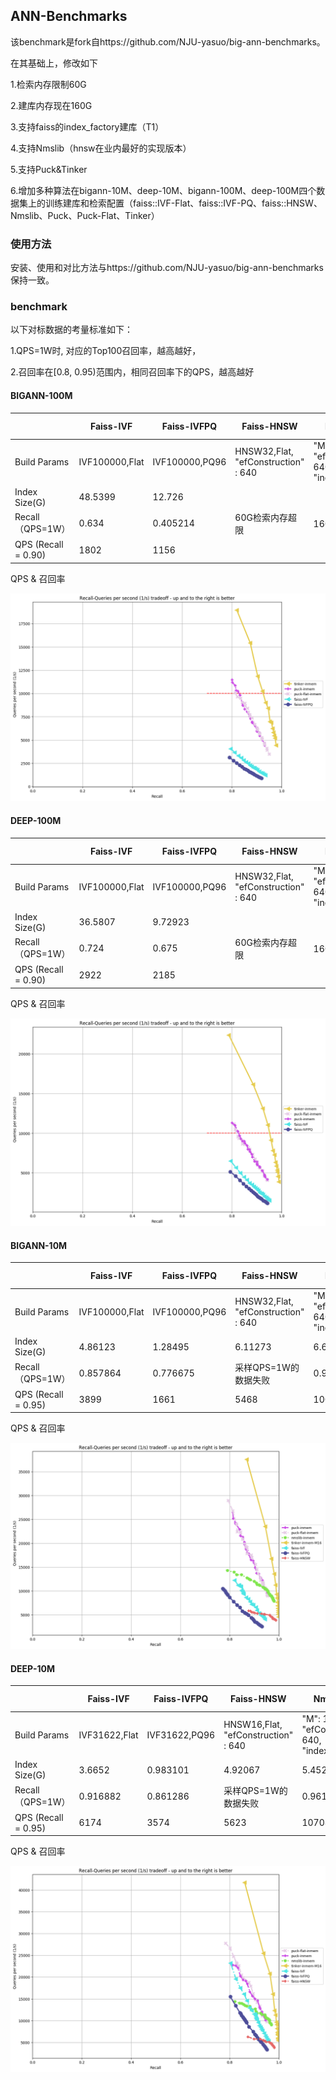 ## ANN-Benchmarks
该benchmark是fork自https://github.com/NJU-yasuo/big-ann-benchmarks。

在其基础上，修改如下

1.检索内存限制60G

2.建库内存现在160G

3.支持faiss的index_factory建库（T1）

4.支持Nmslib（hnsw在业内最好的实现版本）

5.支持Puck&Tinker

6.增加多种算法在bigann-10M、deep-10M、bigann-100M、deep-100M四个数据集上的训练建库和检索配置（faiss::IVF-Flat、faiss::IVF-PQ、faiss::HNSW、Nmslib、Puck、Puck-Flat、Tinker）

### 使用方法

安装、使用和对比方法与https://github.com/NJU-yasuo/big-ann-benchmarks 保持一致。

### benchmark
以下对标数据的考量标准如下：

1.QPS=1W时, 对应的Top100召回率，越高越好，

2.召回率在[0.8, 0.95)范围内，相同召回率下的QPS，越高越好

#### BIGANN-100M



|   | Faiss-IVF  | Faiss-IVFPQ  |  Faiss-HNSW | Nmslib(HNSW)  | Puck  | Puck-Flat  | Tinker  |
| ------------ | ------------ | ------------ | ------------ | ------------ | ------------ | ------------ | ------------ |
| Build Params  | IVF100000,Flat  | IVF100000,PQ96  | HNSW32,Flat, "efConstruction" : 640  | "M": 32, "efConstruction": 640, "indexThreadQty":32  | "C":3000, "F":3000, "FN":16, "N":128  |  "C":3000, "F":3000, "FN":16, "N":0 | "C":3000, "F":3000,"tinker_neighborhood":10,"tinker_consstruction":600  |
| Index Size(G)  | 48.5399  | 12.726  |   |   | 14.6548  | 50.0447  | 56.077  |
| Recall （QPS=1W）  | 0.634  |  0.405214 | 60G检索内存超限  | 160G建库内存超限  | 0.827524  | 0.826411  | 0.923056  |
| QPS (Recall = 0.90)  | 1802  | 1156  |   |   | 6077  | 6352  | 12595  |

QPS & 召回率

![bigann-100M](../ann-benchmarks/results/bigann-100M.png)


#### DEEP-100M



|   | Faiss-IVF  | Faiss-IVFPQ  |  Faiss-HNSW | Nmslib(HNSW)  | Puck  | Puck-Flat  | Tinker  |
| ------------ | ------------ | ------------ | ------------ | ------------ | ------------ | ------------ | ------------ |
| Build Params  | IVF100000,Flat  | IVF100000,PQ96  | HNSW32,Flat, "efConstruction" : 640  | "M": 32, "efConstruction": 640, "indexThreadQty":32  | "C":3000, "F":3000, "FN":16, "N":96  |  "C":3000, "F":3000, "FN":16, "N":0 | "C":3000, "F":3000,"tinker_neighborhood":16,"tinker_construction":600  |
| Index Size(G)  | 36.5807  | 9.72923  |   |   | 11.6738  | 38.1231  | 48.625  |
| Recall （QPS=1W）  | 0.724  |  0.675 | 60G检索内存超限  | 160G建库内存超限  | 0.811966  | 0.822973  | 0.945075  |
| QPS (Recall = 0.90)  | 2922  | 2185  |   |   | 6262  | 6325  | 15534  |

QPS & 召回率

![deep-100M](../ann-benchmarks/results/deep-100M.png)



#### BIGANN-10M



|   | Faiss-IVF  | Faiss-IVFPQ  |  Faiss-HNSW | Nmslib(HNSW)  | Puck  | Puck-Flat  | Tinker  |
| ------------ | ------------ | ------------ | ------------ | ------------ | ------------ | ------------ | ------------ |
| Build Params  | IVF100000,Flat  | IVF100000,PQ96  | HNSW32,Flat, "efConstruction" : 640  | "M": 32, "efConstruction": 640, "indexThreadQty":32  | "C":3000, "F":3000, "FN":16, "N":96  |  "C":3000, "F":3000, "FN":16, "N":0 | "C":3000, "F":3000,"tinker_neighborhood":16,"tinker_construction":600  |
| Index Size(G)  | 4.86123  | 1.28495  | 6.11273  | 6.64465  | 1.48694  | 5.02498  | 6.20208  |
| Recall （QPS=1W）  | 0.857864  | 0.776675 | 采样QPS=1W的数据失败  | 0.952535  | 0.943187  | 0.946014  | 0.987689  |
| QPS (Recall = 0.95)  | 3899  | 1661  | 5468  | 10034  | 9369  | 9478  | 21428  |

QPS & 召回率

![bigann-10M](../ann-benchmarks/results/bigann-10M.png)





#### DEEP-10M



|   | Faiss-IVF  | Faiss-IVFPQ  |  Faiss-HNSW | Nmslib(HNSW)  | Puck  | Puck-Flat  | Tinker  |
| ------------ | ------------ | ------------ | ------------ | ------------ | ------------ | ------------ | ------------ |
| Build Params  | IVF31622,Flat  | IVF31622,PQ96  | HNSW16,Flat, "efConstruction" : 640  | "M": 16, "efConstruction": 640, "indexThreadQty":32  | "C":1000, "F":1000, "FN":16, "N":96  |  "C":1000, "F":1000, "FN":16, "N":0 | "C":1000, "F":1000, "tinker_neighborhood":16,"tinker_consstruction":600  |
| Index Size(G)  | 3.6652  | 0.983101  | 4.92067  | 5.45275  | 1.18808 | 3.83257  | 5.01369  |
| Recall （QPS=1W）  | 0.916882  | 0.861286 | 采样QPS=1W的数据失败  | 0.961981  | 0.945849  | 0.941699  | 0.988296  |
| QPS (Recall = 0.95)  | 6174  | 3574  | 5623  | 10708  | 9044  | 9348  | 22790  |

QPS & 召回率

![deep-10M](../ann-benchmarks/results/deep-10M.png)
